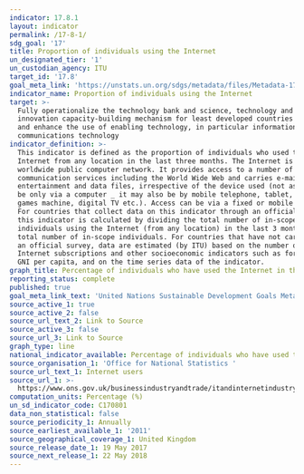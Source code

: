 ```yaml
---
indicator: 17.8.1
layout: indicator
permalink: /17-8-1/
sdg_goal: '17'
title: Proportion of individuals using the Internet
un_designated_tier: '1'
un_custodian_agency: ITU
target_id: '17.8'
goal_meta_link: 'https://unstats.un.org/sdgs/metadata/files/Metadata-17-08-01.pdf'
indicator_name: Proportion of individuals using the Internet
target: >-
  Fully operationalize the technology bank and science, technology and
  innovation capacity-building mechanism for least developed countries by 2017
  and enhance the use of enabling technology, in particular information and
  communications technology
indicator_definition: >-
  This indicator is defined as the proportion of individuals who used the
  Internet from any location in the last three months. The Internet is a
  worldwide public computer network. It provides access to a number of
  communication services including the World Wide Web and carries e-mail, news,
  entertainment and data files, irrespective of the device used (not assumed to
  be only via a computer _ it may also be by mobile telephone, tablet, PDA,
  games machine, digital TV etc.). Access can be via a fixed or mobile network.
  For countries that collect data on this indicator through an official survey,
  this indicator is calculated by dividing the total number of in-scope
  individuals using the Internet (from any location) in the last 3 months by the
  total number of in-scope individuals. For countries that have not carried out
  an official survey, data are estimated (by ITU) based on the number of
  Internet subscriptions and other socioeconomic indicators such as for example
  GNI per capita, and on the time series data of the indicator.
graph_title: Percentage of individuals who have used the Internet in the last three months
reporting_status: complete
published: true
goal_meta_link_text: 'United Nations Sustainable Development Goals Metadata: 17.8.1'
source_active_1: true
source_active_2: false
source_url_text_2: Link to Source
source_active_3: false
source_url_3: Link to Source
graph_type: line
national_indicator_available: Percentage of individuals who have used the Internet in the last three months
source_organisation_1: 'Office for National Statistics '
source_url_text_1: Internet users
source_url_1: >-
  https://www.ons.gov.uk/businessindustryandtrade/itandinternetindustry/datasets/internetusers
computation_units: Percentage (%)
un_sd_indicator_code: C170801
data_non_statistical: false
source_periodicity_1: Annually
source_earliest_available_1: '2011'
source_geographical_coverage_1: United Kingdom
source_release_date_1: 19 May 2017
source_next_release_1: 22 May 2018
---
```

